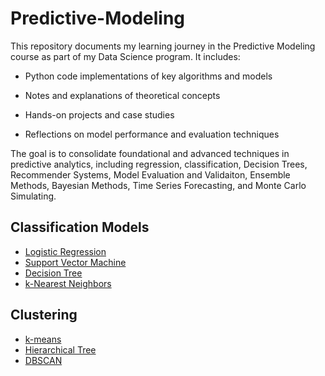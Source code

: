 # Predictive-Modeling


This repository documents my learning journey in the Predictive Modeling course as part of my Data Science program. It includes:

* Python code implementations of key algorithms and models

* Notes and explanations of theoretical concepts

* Hands-on projects and case studies

* Reflections on model performance and evaluation techniques

The goal is to consolidate foundational and advanced techniques in predictive analytics, including regression, classification, Decision Trees, Recommender Systems, Model Evaluation and Validaiton, Ensemble Methods, Bayesian Methods, Time Series Forecasting, and Monte Carlo Simulating. 


##  Classification Models 

* [Logistic Regression](https://github.com/Caid-Stronger/Predictive-Modeling/tree/main/Classification/1.%20Logistic%20Classification)
* [Support Vector Machine](https://github.com/Caid-Stronger/Predictive-Modeling/tree/main/Classification/2.%20Support%20Vector%20Machines)
* [Decision Tree](https://github.com/Caid-Stronger/Predictive-Modeling/tree/main/Classification/3.%20Decision%20Tree)
* [k-Nearest Neighbors](https://github.com/Caid-Stronger/Predictive-Modeling/tree/main/Classification/4.%20K-Nearest%20Neighbors)

## Clustering 
* [k-means](https://github.com/Caid-Stronger/Predictive-Modeling/tree/main/Clustering/1.%20K-means)
* [Hierarchical Tree](https://github.com/Caid-Stronger/Predictive-Modeling/tree/main/Clustering/2.%20Hierarchical%20Tree)
* [DBSCAN](https://github.com/Caid-Stronger/Predictive-Modeling/tree/main/Clustering/3.%20DBSCAN)
